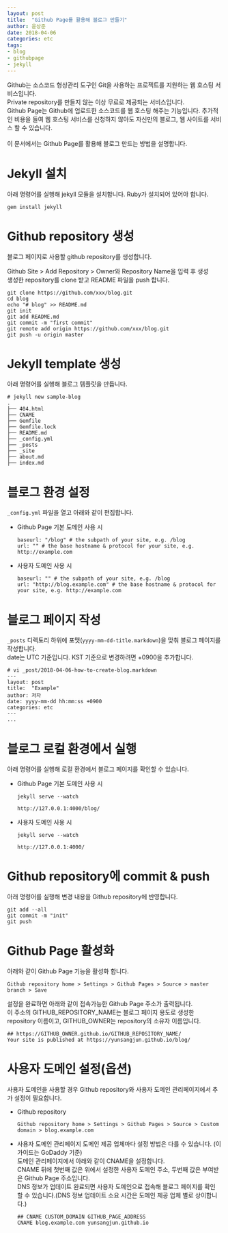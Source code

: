 ```yaml
---
layout: post
title:  "Github Page를 활용해 블로그 만들기"
author: 윤상준
date: 2018-04-06
categories: etc
tags:
- blog
- githubpage
- jekyll
---
```


Github는 소스코드 형상관리 도구인 Git을 사용하는 프로젝트를 지원하는 웹 호스팅 서비스입니다.<br />
Private repository를 만들지 않는 이상 무료로 제공되는 서비스입니다.<br />
Github Page는 Github에 업로드한 소스코드를 웹 호스팅 해주는 기능입니다. 추가적인 비용을 들여 웹 호스팅 서비스를 신청하지 않아도 자신만의 블로그, 웹 사이트를 서비스 할 수 있습니다.<br />
<br />
이 문서에서는 Github Page를 활용해 블로그 만드는 방법을 설명합니다.

# Jekyll 설치
아래 명령어를 실행해 jekyll 모듈을 설치합니다. Ruby가 설치되어 있어야 합니다.
```
gem install jekyll
```

# Github repository 생성
블로그 페이지로 사용할 github repository를 생성합니다.<br />

Github Site > Add Repository > Owner와 Repository Name을 입력 후 생성<br />
생성한 repository를 clone 받고 README 파일을 push 합니다.

```
git clone https://github.com/xxx/blog.git
cd blog
echo "# blog" >> README.md
git init
git add README.md
git commit -m "first commit"
git remote add origin https://github.com/xxx/blog.git
git push -u origin master
```

# Jekyll template 생성
아래 명령어를 실행해 블로그 템플릿을 만듭니다.
```
# jekyll new sample-blog
.
├── 404.html
├── CNAME
├── Gemfile
├── Gemfile.lock
├── README.md
├── _config.yml
├── _posts
├── _site
├── about.md
├── index.md

```

# 블로그 환경 설정
`_config.yml` 파일을 열고 아래와 같이 편집합니다.

- Github Page 기본 도메인 사용 시

  ```
  baseurl: "/blog" # the subpath of your site, e.g. /blog
  url: "" # the base hostname & protocol for your site, e.g. http://example.com
  ```

- 사용자 도메인 사용 시

  ```
  baseurl: "" # the subpath of your site, e.g. /blog
  url: "http://blog.example.com" # the base hostname & protocol for your site, e.g. http://example.com
  ```

# 블로그 페이지 작성
`_posts` 디렉토리 하위에 포맷(`yyyy-mm-dd-title.markdown`)을 맞춰 블로그 페이지를 작성합니다.<br />
date는 UTC 기준입니다. KST 기준으로 변경하려면 +0900을 추가합니다.

```
# vi _post/2018-04-06-how-to-create-blog.markdown
---
layout: post
title:  "Example"
author: 저자
date: yyyy-mm-dd hh:mm:ss +0900
categories: etc
---
...

```

# 블로그 로컬 환경에서 실행
아래 명령어를 실행해 로컬 환경에서 블로그 페이지를 확인할 수 있습니다.

- Github Page 기본 도메인 사용 시

  ```
  jekyll serve --watch

  http://127.0.0.1:4000/blog/
  ```

- 사용자 도메인 사용 시

  ```
  jekyll serve --watch

  http://127.0.0.1:4000/
  ```

# Github repository에 commit & push
아래 명령어를 실행해 변경 내용을 Github repository에 반영합니다.

```
git add --all
git commit -m "init"
git push
```

# Github Page 활성화
아래와 같이 Github Page 기능을 활성화 합니다.<br />

```
Github repository home > Settings > Github Pages > Source > master branch > Save
```

설정을 완료하면 아래와 같이 접속가능한 Github Page 주소가 출력됩니다.<br />
이 주소의 GITHUB_REPOSITORY_NAME는 블로그 페이지 용도로 생성한 repository 이름이고, GITHUB_OWNER는 repository의 소유자 이름입니다.

```
## https://GITHUB_OWNER.github.io/GITHUB_REPOSITORY_NAME/
Your site is published at https://yunsangjun.github.io/blog/
```

# 사용자 도메인 설정(옵션)
사용자 도메인을 사용할 경우 Github repository와 사용자 도메인 관리페이지에서 추가 설정이 필요합니다.

- Github repository

  ```
  Github repository home > Settings > Github Pages > Source > Custom domain > blog.example.com
  ```

- 사용자 도메인 관리페이지
도메인 제공 업체마다 설정 방법은 다를 수 있습니다. (이 가이드는 GoDaddy 기준)<br />
도메인 관리페이지에서 아래와 같이 CNAME을 설정합니다.<br />
CNAME 뒤에 첫번째 값은 위에서 설정한 사용자 도메인 주소, 두번째 값은 부여받은 Github Page 주소입니다.<br />
DNS 정보가 업데이트 완료되면 사용자 도메인으로 접속해 블로그 페이지를 확인 할 수 있습니다.(DNS 정보 업데이트 소요 시간은 도메인 제공 업체 별로 상이합니다.)

  ```
  ## CNAME CUSTOM_DOMAIN GITHUB_PAGE_ADDRESS
  CNAME blog.example.com yunsangjun.github.io
  ```
